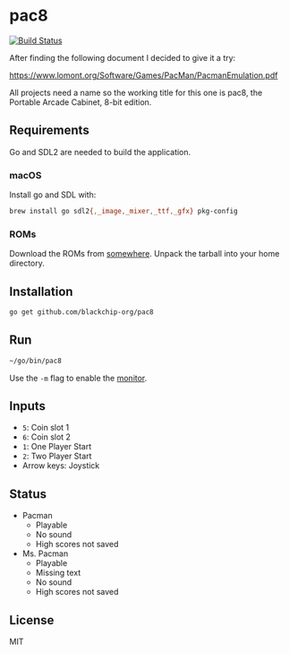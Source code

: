 # pac8

[![Build Status](https://travis-ci.com/blackchip-org/pac8.svg?branch=master)](https://travis-ci.com/blackchip-org/pac8)

After finding the following document I decided to give it a try:

https://www.lomont.org/Software/Games/PacMan/PacmanEmulation.pdf

All projects need a name so the working title for this one is pac8, the Portable Arcade Cabinet, 8-bit edition.

## Requirements

Go and SDL2 are needed to build the application.

### macOS

Install go and SDL with:

```bash
brew install go sdl2{,_image,_mixer,_ttf,_gfx} pkg-config
```

### ROMs

Download the ROMs from [somewhere](http://example.org). Unpack the
tarball into your home directory.

## Installation

```bash
go get github.com/blackchip-org/pac8
```

## Run

```bash
~/go/bin/pac8
```

Use the `-m` flag to enable the [monitor](monitor.md).

## Inputs

- `5`: Coin slot 1
- `6`: Coin slot 2
- `1`: One Player Start
- `2`: Two Player Start
- Arrow keys: Joystick

## Status

- Pacman
    - Playable
    - No sound
    - High scores not saved
- Ms. Pacman
    - Playable
    - Missing text
    - No sound
    - High scores not saved

## License

MIT



